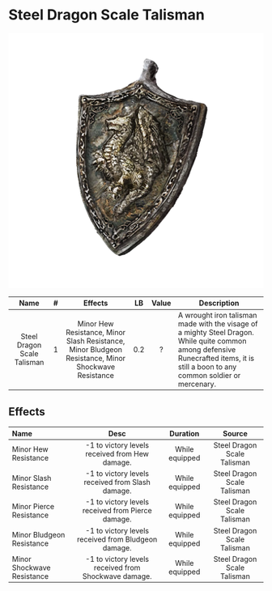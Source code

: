 # Steel Dragon Scale Talisman

![Copyrighted Image](SteelDragonScaleTalisman.png)

|            Name            | # |                                               Effects                                               | LB | Value | Description                                                                                                                                                                         |
| :-------------------------: | :-: | :-------------------------------------------------------------------------------------------------: | :-: | :---: | ----------------------------------------------------------------------------------------------------------------------------------------------------------------------------------- |
| Steel Dragon Scale Talisman | 1 | Minor Hew Resistance, Minor Slash Resistance, Minor Bludgeon Resistance, Minor Shockwave Resistance | 0.2 |   ?   | A wrought iron talisman made with the visage of a mighty Steel Dragon. While quite common among defensive Runecrafted items, it is still a boon to any common soldier or mercenary. |

## Effects

| Name                       |                         Desc                         |    Duration    |           Source           |
| :------------------------- | :--------------------------------------------------: | :------------: | :-------------------------: |
| Minor Hew Resistance       |    -1 to victory levels received from Hew damage.    | While equipped | Steel Dragon Scale Talisman |
| Minor Slash Resistance     |   -1 to victory levels received from Slash damage.   | While equipped | Steel Dragon Scale Talisman |
| Minor Pierce Resistance    |  -1 to victory levels received from Pierce damage.  | While equipped | Steel Dragon Scale Talisman |
| Minor Bludgeon Resistance  | -1 to victory levels received from Bludgeon damage. | While equipped | Steel Dragon Scale Talisman |
| Minor Shockwave Resistance | -1 to victory levels received from Shockwave damage. | While equipped | Steel Dragon Scale Talisman |
